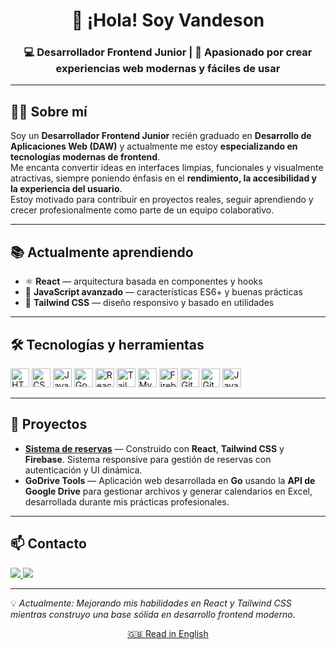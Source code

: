 <h1 align="center">👋 ¡Hola! Soy Vandeson</h1>

<h3 align="center">💻 Desarrollador Frontend Junior | 🎨 Apasionado por crear experiencias web modernas y fáciles de usar</h3>

---

## 🧑‍💻 Sobre mí
Soy un **Desarrollador Frontend Junior** recién graduado en **Desarrollo de Aplicaciones Web (DAW)** y actualmente me estoy **especializando en tecnologías modernas de frontend**.  
Me encanta convertir ideas en interfaces limpias, funcionales y visualmente atractivas, siempre poniendo énfasis en el **rendimiento, la accesibilidad y la experiencia del usuario**.  
Estoy motivado para contribuir en proyectos reales, seguir aprendiendo y crecer profesionalmente como parte de un equipo colaborativo.

---

## 📚 Actualmente aprendiendo
- ⚛️ **React** — arquitectura basada en componentes y hooks  
- 📜 **JavaScript avanzado** — características ES6+ y buenas prácticas  
- 🎨 **Tailwind CSS** — diseño responsivo y basado en utilidades

---

## 🛠️ Tecnologías y herramientas
<p align="left">
  <img src="https://cdn.jsdelivr.net/gh/devicons/devicon/icons/html5/html5-original.svg" height="30" alt="HTML5" />
  <img src="https://cdn.jsdelivr.net/gh/devicons/devicon/icons/css3/css3-original.svg" height="30" alt="CSS3" />
  <img src="https://cdn.jsdelivr.net/gh/devicons/devicon/icons/javascript/javascript-original.svg" height="30" alt="JavaScript" />
  <img src="https://cdn.jsdelivr.net/gh/devicons/devicon/icons/go/go-original.svg" height="30" alt="Go" />
  <img src="https://cdn.jsdelivr.net/gh/devicons/devicon/icons/react/react-original.svg" height="30" alt="React" />
  <img src="https://cdn.jsdelivr.net/gh/devicons/devicon/icons/tailwindcss/tailwindcss-original-wordmark.svg" height="30" alt="TailwindCSS" />
  <img src="https://cdn.jsdelivr.net/gh/devicons/devicon/icons/mysql/mysql-original.svg" height="30" alt="MySQL" />
  <img src="https://cdn.jsdelivr.net/gh/devicons/devicon/icons/firebase/firebase-plain-wordmark.svg" height="30" alt="Firebase" />
  <img src="https://cdn.jsdelivr.net/gh/devicons/devicon/icons/github/github-original.svg" height="30" alt="GitHub" />
  <img src="https://cdn.jsdelivr.net/gh/devicons/devicon/icons/git/git-original.svg" height="30" alt="Git" />
  <img src="https://cdn.jsdelivr.net/gh/devicons/devicon/icons/java/java-original.svg" height="30" alt="Java" />
</p>

---

## 🚀 Proyectos
- **[Sistema de reservas](https://github.com/vandeson2/Sistema-de-reservas)** — Construido con **React**, **Tailwind CSS** y **Firebase**. Sistema responsive para gestión de reservas con autenticación y UI dinámica.  
- **GoDrive Tools** — Aplicación web desarrollada en **Go** usando la **API de Google Drive** para gestionar archivos y generar calendarios en Excel, desarrollada durante mis prácticas profesionales.

---

## 📫 Contacto
<p align="left">
  <a href="https://www.linkedin.com/in/tuusuario/" target="_blank">
    <img src="https://img.shields.io/badge/LinkedIn-0A66C2?style=for-the-badge&logo=linkedin&logoColor=white" />
  </a>
  <a href="mailto:vandeson2@gmail.com">
    <img src="https://img.shields.io/badge/Gmail-D14836?style=for-the-badge&logo=gmail&logoColor=white" />
  </a>
</p>

---
💡 *Actualmente: Mejorando mis habilidades en React y Tailwind CSS mientras construyo una base sólida en desarrollo frontend moderno.*

<p align="center">
  <a href="README.en.md">🇬🇧 Read in English</a>
</p>

